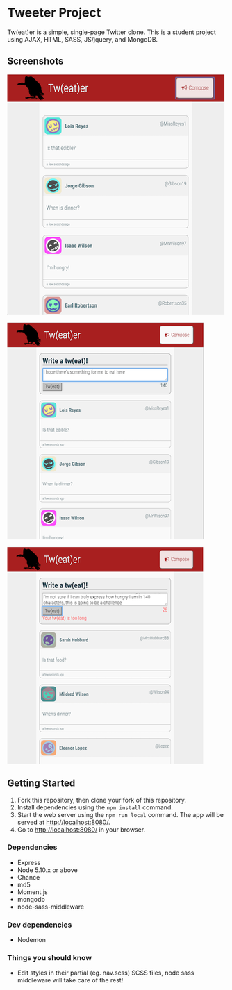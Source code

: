 # Tweeter Project

Tw(eat)er is a simple, single-page Twitter clone. This is a student project using AJAX, HTML, SASS, JS/jquery, and MongoDB.

## Screenshots

!["Screenshot of tw(eat)s"](https://github.com/ivallee/tweeter/blob/master/docs/img1.png?raw=true)

!["Screenshot of composing a tw(eat)"](https://github.com/ivallee/tweeter/blob/master/docs/img2.png?raw=true)

!["Screenshot of error message"](https://github.com/ivallee/tweeter/blob/master/docs/img3.png?raw=true)


## Getting Started

1. Fork this repository, then clone your fork of this repository.
2. Install dependencies using the `npm install` command.
3. Start the web server using the `npm run local` command. The app will be served at <http://localhost:8080/>.
4. Go to <http://localhost:8080/> in your browser.

### Dependencies

- Express
- Node 5.10.x or above
- Chance
- md5
- Moment.js
- mongodb
- node-sass-middleware

### Dev dependencies

- Nodemon

### Things you should know

- Edit styles in their partial (eg. nav.scss) SCSS files, node sass middleware will take care of the rest!